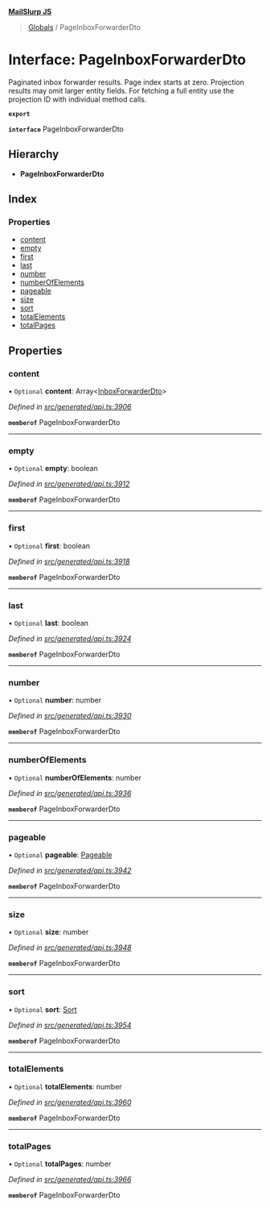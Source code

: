 **[MailSlurp JS](../README.md)**

> [Globals](../README.md) / PageInboxForwarderDto

# Interface: PageInboxForwarderDto

Paginated inbox forwarder results. Page index starts at zero. Projection results may omit larger entity fields. For fetching a full entity use the projection ID with individual method calls.

**`export`** 

**`interface`** PageInboxForwarderDto

## Hierarchy

* **PageInboxForwarderDto**

## Index

### Properties

* [content](pageinboxforwarderdto.md#content)
* [empty](pageinboxforwarderdto.md#empty)
* [first](pageinboxforwarderdto.md#first)
* [last](pageinboxforwarderdto.md#last)
* [number](pageinboxforwarderdto.md#number)
* [numberOfElements](pageinboxforwarderdto.md#numberofelements)
* [pageable](pageinboxforwarderdto.md#pageable)
* [size](pageinboxforwarderdto.md#size)
* [sort](pageinboxforwarderdto.md#sort)
* [totalElements](pageinboxforwarderdto.md#totalelements)
* [totalPages](pageinboxforwarderdto.md#totalpages)

## Properties

### content

• `Optional` **content**: Array\<[InboxForwarderDto](../modules/inboxforwarderdto.md)>

*Defined in [src/generated/api.ts:3906](https://github.com/mailslurp/mailslurp-client/blob/3871a9e/src/generated/api.ts#L3906)*

**`memberof`** PageInboxForwarderDto

___

### empty

• `Optional` **empty**: boolean

*Defined in [src/generated/api.ts:3912](https://github.com/mailslurp/mailslurp-client/blob/3871a9e/src/generated/api.ts#L3912)*

**`memberof`** PageInboxForwarderDto

___

### first

• `Optional` **first**: boolean

*Defined in [src/generated/api.ts:3918](https://github.com/mailslurp/mailslurp-client/blob/3871a9e/src/generated/api.ts#L3918)*

**`memberof`** PageInboxForwarderDto

___

### last

• `Optional` **last**: boolean

*Defined in [src/generated/api.ts:3924](https://github.com/mailslurp/mailslurp-client/blob/3871a9e/src/generated/api.ts#L3924)*

**`memberof`** PageInboxForwarderDto

___

### number

• `Optional` **number**: number

*Defined in [src/generated/api.ts:3930](https://github.com/mailslurp/mailslurp-client/blob/3871a9e/src/generated/api.ts#L3930)*

**`memberof`** PageInboxForwarderDto

___

### numberOfElements

• `Optional` **numberOfElements**: number

*Defined in [src/generated/api.ts:3936](https://github.com/mailslurp/mailslurp-client/blob/3871a9e/src/generated/api.ts#L3936)*

**`memberof`** PageInboxForwarderDto

___

### pageable

• `Optional` **pageable**: [Pageable](pageable.md)

*Defined in [src/generated/api.ts:3942](https://github.com/mailslurp/mailslurp-client/blob/3871a9e/src/generated/api.ts#L3942)*

**`memberof`** PageInboxForwarderDto

___

### size

• `Optional` **size**: number

*Defined in [src/generated/api.ts:3948](https://github.com/mailslurp/mailslurp-client/blob/3871a9e/src/generated/api.ts#L3948)*

**`memberof`** PageInboxForwarderDto

___

### sort

• `Optional` **sort**: [Sort](sort.md)

*Defined in [src/generated/api.ts:3954](https://github.com/mailslurp/mailslurp-client/blob/3871a9e/src/generated/api.ts#L3954)*

**`memberof`** PageInboxForwarderDto

___

### totalElements

• `Optional` **totalElements**: number

*Defined in [src/generated/api.ts:3960](https://github.com/mailslurp/mailslurp-client/blob/3871a9e/src/generated/api.ts#L3960)*

**`memberof`** PageInboxForwarderDto

___

### totalPages

• `Optional` **totalPages**: number

*Defined in [src/generated/api.ts:3966](https://github.com/mailslurp/mailslurp-client/blob/3871a9e/src/generated/api.ts#L3966)*

**`memberof`** PageInboxForwarderDto

